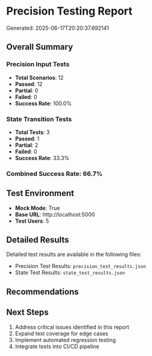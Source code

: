 # Precision Testing Report

Generated: 2025-06-17T20:20:37.692141

## Overall Summary

### Precision Input Tests

- **Total Scenarios**: 12
- **Passed**: 12
- **Partial**: 0
- **Failed**: 0
- **Success Rate**: 100.0%

### State Transition Tests

- **Total Tests**: 3
- **Passed**: 1
- **Partial**: 2
- **Failed**: 0
- **Success Rate**: 33.3%

### Combined Success Rate: 66.7%

## Test Environment

- **Mock Mode**: True
- **Base URL**: http://localhost:5000
- **Test Users**: 5

## Detailed Results

Detailed test results are available in the following files:

- Precision Test Results: `precision_test_results.json`
- State Test Results: `state_test_results.json`

## Recommendations

## Next Steps

1. Address critical issues identified in this report
2. Expand test coverage for edge cases
3. Implement automated regression testing
4. Integrate tests into CI/CD pipeline
